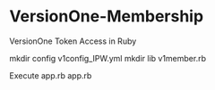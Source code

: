 # VersionOne-Membership
VersionOne Token Access in Ruby

mkdir config
 v1config_IPW.yml
mkdir lib
 v1member.rb
 
Execute app.rb 
  app.rb  
